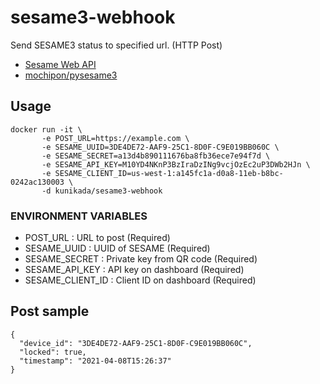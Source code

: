 # sesame3-webhook

Send SESAME3 status to specified url. (HTTP Post)

- [Sesame Web API](https://github.com/mochipon/pysesame3)
- [mochipon/pysesame3](https://github.com/mochipon/pysesame3)

## Usage

    docker run -it \
           -e POST_URL=https://example.com \
           -e SESAME_UUID=3DE4DE72-AAF9-25C1-8D0F-C9E019BB060C \
           -e SESAME_SECRET=a13d4b890111676ba8fb36ece7e94f7d \
           -e SESAME_API_KEY=M10YD4NKnP3BzIraDzINg9vcjOzEc2uP3DWb2HJn \
           -e SESAME_CLIENT_ID=us-west-1:a145fc1a-d0a8-11eb-b8bc-0242ac130003 \
           -d kunikada/sesame3-webhook

### ENVIRONMENT VARIABLES

 * POST_URL : URL to post (Required)
 * SESAME_UUID : UUID of SESAME (Required)
 * SESAME_SECRET : Private key from QR code (Required)
 * SESAME_API_KEY : API key on dashboard (Required)
 * SESAME_CLIENT_ID : Client ID on dashboard (Required)

## Post sample

    {
      "device_id": "3DE4DE72-AAF9-25C1-8D0F-C9E019BB060C",
      "locked": true,
      "timestamp": "2021-04-08T15:26:37"
    }


